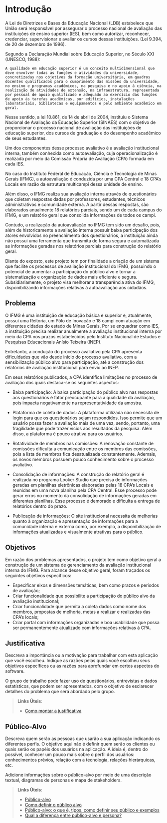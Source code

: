 # Introdução

A Lei de Diretrizes e Bases da Educação Nacional (LDB) estabelece que União será responsável por assegurar o processo nacional de avaliação das instituições de ensino superior (IES), bem como autorizar, reconhecer, credenciar, supervisionar e avaliar os cursos dessas instituições. (Lei 9.394, de 20 de dezembro de 1996).

Segundo a Declaração Mundial sobre Educação Superior, no Século XXI (UNESCO, 1988):

`A qualidade em educação superior é um conceito multidimensional que deve envolver todas as funções e atividades da universidade, concretizadas nos objetivos da formação universitária, em quadros docentes qualificados para o cumprimento das missões da universidade, no ensino e programas acadêmicos, na pesquisa e no apoio à ciência, na realização de atividades de extensão, na infraestrutura, representada por pessoal de apoio qualificado e adequado ao exercício das funções de apoio às tarefas acadêmicas, por edifícios, instalações laboratoriais, bibliotecas e equipamentos e pelo ambiente acadêmico em geral.`



Nesse sentido, a lei 10.861, de 14 de abril de 2004, instituiu o Sistema Nacional de Avaliação da Educação Superior (SINAES) com o objetivo de proporcionar o processo nacional de avaliação das instituições de educação superior, dos cursos de graduação e do desempenho acadêmico de seus estudantes.

Um dos componentes desse processo avaliativo é a avaliação institucional interna, também conhecida como autoavaliação, cuja operacionalização é realizada por meio da Comissão Própria de Avaliação (CPA) formada em cada IES. 

No caso do Instituto Federal de Educação, Ciência e Tecnologia de Minas Gerais (IFMG), a autoavaliação é conduzida por uma CPA Central e 18 CPA’s Locais em razão da estrutura multicampi dessa unidade de ensino.  

Além disso, o IFMG  realiza sua avaliação interna através de questionários que coletam respostas dadas por professores, estudantes, técnicos administrativos e comunidade externa. A partir dessas respostas, são elaborados anualmente 18 relatórios parciais, sendo um de cada campus do IFMG, e um relatório geral que consolida informações de todos os campi.  

Contudo, a realização da autoavaliação no IFMG tem sido um desafio, pois, além de historicamente a avaliação interna possuir baixa participação dos atores envolvidos no preenchimento dos questionários, a instituição ainda não possui uma ferramenta que transmita de forma segura e automatizada as informações geradas nos relatórios parciais para construção do relatório geral.

Diante do exposto, este projeto tem por finalidade a criação de um sistema que facilite os processos de avaliação institucional do IFMG, possuindo o potencial de aumentar a participação do público alvo e tornar a sistematização e organização de dados mais eficiente e segura. Subsidiariamente, o projeto visa melhorar a transparência ativa do IFMG, disponibilizando informações relativas à autoavaliação aos cidadãos.      


## Problema

O IFMG é uma instituição de educação básica e superior e, atualmente, possui uma Reitoria, um Pólo de Inovação e 18 campi com atuação em diferentes cidades do estado de Minas Gerais. Por se enquadrar como IES, a instituição precisa realizar anualmente a avaliação institucional interna por meio da CPA nos prazos estabelecidos pelo Instituto Nacional de Estudos e Pesquisas Educacionais Anísio Teixeira (INEP). 

Entretanto, a condução do processo avaliativo pela CPA apresenta dificuldades que vão desde início do processo avaliativo, com a sensibilização público alvo para participação, até a construção dos relatórios de avaliação institucional para envio ao INEP.

Em seus relatórios publicados, a CPA identifica limitações no processo de avaliação dos quais destaca-se os seguintes aspectos: 

- Baixa participação:  A baixa participação do público alvo nas respostas aos questionários é fator preocupante para a qualidade da avaliação, pois impacta negativamente na representatividade da amostra. 

- Plataforma de coleta de dados: A plataforma utilizada não necessita de login para que os questionários sejam respondidos. Isso permite que um usuário possa fazer a avaliação mais de uma vez, sendo, portanto, uma fragilidade que pode trazer vícios aos resultados da pesquisa. Além disso, a plataforma é pouco atrativa para os usuários. 

- Rotatividade de membros nas comissões: A renovação constante de comissões dificulta a comunicação entre os membros das comissões, pois a lista de membros fica desatualizada constantemente. Ademais, os novos membros possuem pouco conhecimento sobre o processo avaliativo.

- Consolidação de informações: A construção do relatório geral é realizada no programa Looker Studio que precisa de informações geradas em planilhas eletrônicas elaboradas pelas 18 CPA’s Locais e reunidas em uma nova planilha pela CPA Central. Esse processo pode gerar erros no momento da consolidação de informações geradas em diferentes planilhas. Esse processo é demorado e dificulta a entrega de relatórios dentro do prazo. 

- Publicação de informações: O site institucional necessita de melhorias quanto à organização e apresentação de informações para a comunidade interna e externa como, por exemplo, a disponibilização de informações atualizadas e visualmente atrativas para o público. 


## Objetivos

Em razão dos problemas apresentados, o projeto tem como objetivo geral a construção de um sistema de gerenciamento da avaliação institucional interna do IFMG. Para alcance desse objetivo geral, foram traçados os seguintes objetivos específicos:

- Especificar eixos e dimensões temáticas, bem como prazos e períodos de avaliação;
- Criar funcionalidade que possibilite a participação do público alvo da avaliação institucional;
- Criar funcionalidade que permita a coleta dados como nome dos membros, propostas de melhoria, metas a realizar e realizadas das CPA’s locais;
- Criar portal com informações organizadas e boa usabilidade que possa ser permanentemente atualizado com informações relativas à CPA.  


## Justificativa

Descreva a importância ou a motivação para trabalhar com esta aplicação que você escolheu. Indique as razões pelas quais você escolheu seus objetivos específicos ou as razões para aprofundar em certos aspectos do software.

O grupo de trabalho pode fazer uso de questionários, entrevistas e dados estatísticos, que podem ser apresentados, com o objetivo de esclarecer detalhes do problema que será abordado pelo grupo.

> **Links Úteis**:
> - [Como montar a justificativa](https://guiadamonografia.com.br/como-montar-justificativa-do-tcc/)

## Público-Alvo

Descreva quem serão as pessoas que usarão a sua aplicação indicando os diferentes perfis. O objetivo aqui não é definir quem serão os clientes ou quais serão os papéis dos usuários na aplicação. A ideia é, dentro do possível, conhecer um pouco mais sobre o perfil dos usuários: conhecimentos prévios, relação com a tecnologia, relações
hierárquicas, etc.

Adicione informações sobre o público-alvo por meio de uma descrição textual, diagramas de personas e mapa de stakeholders.

> **Links Úteis**:
> - [Público-alvo](https://blog.hotmart.com/pt-br/publico-alvo/)
> - [Como definir o público alvo](https://exame.com/pme/5-dicas-essenciais-para-definir-o-publico-alvo-do-seu-negocio/)
> - [Público-alvo: o que é, tipos, como definir seu público e exemplos](https://klickpages.com.br/blog/publico-alvo-o-que-e/)
> - [Qual a diferença entre público-alvo e persona?](https://rockcontent.com/blog/diferenca-publico-alvo-e-persona/)
